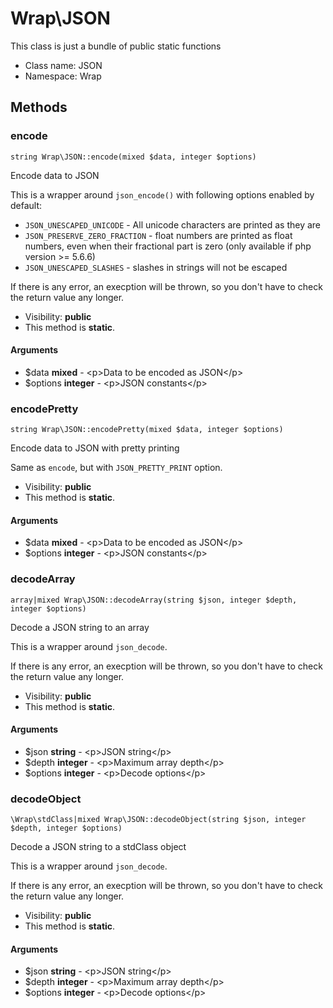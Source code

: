 Wrap\JSON
===============

This class is just a bundle of public static functions




* Class name: JSON
* Namespace: Wrap







Methods
-------


### encode

    string Wrap\JSON::encode(mixed $data, integer $options)

Encode data to JSON

This is a wrapper around `json_encode()` with following options enabled by default:
+ `JSON_UNESCAPED_UNICODE` - All unicode characters are printed as they are
+ `JSON_PRESERVE_ZERO_FRACTION` - float numbers are printed as float numbers, even when their fractional part is zero (only available if php version >= 5.6.6)
+ `JSON_UNESCAPED_SLASHES` - slashes in strings will not be escaped

If there is any error, an execption will be thrown, so you don't have to check the return value any longer.

* Visibility: **public**
* This method is **static**.


#### Arguments
* $data **mixed** - &lt;p&gt;Data to be encoded as JSON&lt;/p&gt;
* $options **integer** - &lt;p&gt;JSON constants&lt;/p&gt;



### encodePretty

    string Wrap\JSON::encodePretty(mixed $data, integer $options)

Encode data to JSON with pretty printing

Same as `encode`, but with `JSON_PRETTY_PRINT` option.

* Visibility: **public**
* This method is **static**.


#### Arguments
* $data **mixed** - &lt;p&gt;Data to be encoded as JSON&lt;/p&gt;
* $options **integer** - &lt;p&gt;JSON constants&lt;/p&gt;



### decodeArray

    array|mixed Wrap\JSON::decodeArray(string $json, integer $depth, integer $options)

Decode a JSON string to an array

This is a wrapper around `json_decode`.

If there is any error, an execption will be thrown, so you don't have to check the return value any longer.

* Visibility: **public**
* This method is **static**.


#### Arguments
* $json **string** - &lt;p&gt;JSON string&lt;/p&gt;
* $depth **integer** - &lt;p&gt;Maximum array depth&lt;/p&gt;
* $options **integer** - &lt;p&gt;Decode options&lt;/p&gt;



### decodeObject

    \Wrap\stdClass|mixed Wrap\JSON::decodeObject(string $json, integer $depth, integer $options)

Decode a JSON string to a stdClass object

This is a wrapper around `json_decode`.

If there is any error, an execption will be thrown, so you don't have to check the return value any longer.

* Visibility: **public**
* This method is **static**.


#### Arguments
* $json **string** - &lt;p&gt;JSON string&lt;/p&gt;
* $depth **integer** - &lt;p&gt;Maximum array depth&lt;/p&gt;
* $options **integer** - &lt;p&gt;Decode options&lt;/p&gt;


